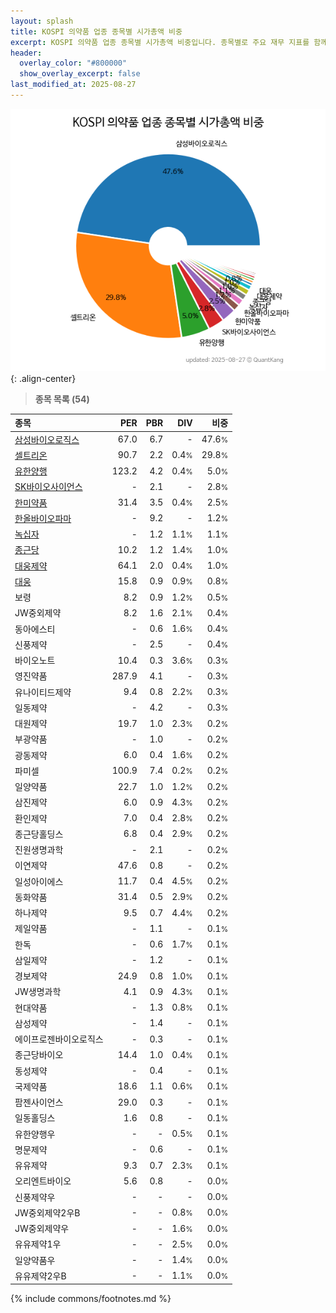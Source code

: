 ```yaml
---
layout: splash
title: KOSPI 의약품 업종 종목별 시가총액 비중
excerpt: KOSPI 의약품 업종 종목별 시가총액 비중입니다. 종목별로 주요 재무 지표를 함께 표시합니다.
header:
  overlay_color: "#800000"
  show_overlay_excerpt: false
last_modified_at: 2025-08-27
---
```



![KOSPI 의약품 업종 종목별 시가총액 비중](/stats/sector/images/kospi_업종_의약품_종목.png){: .align-center}


> **종목 목록 (54)**<a id="list"></a>

| **종목** | **PER** | **PBR** | **DIV** | **비중** |
| :------- | ------: | ------: | ------: | -------: |
| [삼성바이오로직스](/207940/) | 67.0 | 6.7 | - | 47.6<small>%</small> |
| [셀트리온](/068270/) | 90.7 | 2.2 | 0.4<small>%</small> | 29.8<small>%</small> |
| [유한양행](/000100/) | 123.2 | 4.2 | 0.4<small>%</small> | 5.0<small>%</small> |
| [SK바이오사이언스](/302440/) | - | 2.1 | - | 2.8<small>%</small> |
| [한미약품](/128940/) | 31.4 | 3.5 | 0.4<small>%</small> | 2.5<small>%</small> |
| [한올바이오파마](/009420/) | - | 9.2 | - | 1.2<small>%</small> |
| [녹십자](/006280/) | - | 1.2 | 1.1<small>%</small> | 1.1<small>%</small> |
| [종근당](/185750/) | 10.2 | 1.2 | 1.4<small>%</small> | 1.0<small>%</small> |
| [대웅제약](/069620/) | 64.1 | 2.0 | 0.4<small>%</small> | 1.0<small>%</small> |
| [대웅](/003090/) | 15.8 | 0.9 | 0.9<small>%</small> | 0.8<small>%</small> |
| 보령 | 8.2 | 0.9 | 1.2<small>%</small> | 0.5<small>%</small> |
| JW중외제약 | 8.2 | 1.6 | 2.1<small>%</small> | 0.4<small>%</small> |
| 동아에스티 | - | 0.6 | 1.6<small>%</small> | 0.4<small>%</small> |
| 신풍제약 | - | 2.5 | - | 0.4<small>%</small> |
| 바이오노트 | 10.4 | 0.3 | 3.6<small>%</small> | 0.3<small>%</small> |
| 영진약품 | 287.9 | 4.1 | - | 0.3<small>%</small> |
| 유나이티드제약 | 9.4 | 0.8 | 2.2<small>%</small> | 0.3<small>%</small> |
| 일동제약 | - | 4.2 | - | 0.3<small>%</small> |
| 대원제약 | 19.7 | 1.0 | 2.3<small>%</small> | 0.2<small>%</small> |
| 부광약품 | - | 1.0 | - | 0.2<small>%</small> |
| 광동제약 | 6.0 | 0.4 | 1.6<small>%</small> | 0.2<small>%</small> |
| 파미셀 | 100.9 | 7.4 | 0.2<small>%</small> | 0.2<small>%</small> |
| 일양약품 | 22.7 | 1.0 | 1.2<small>%</small> | 0.2<small>%</small> |
| 삼진제약 | 6.0 | 0.9 | 4.3<small>%</small> | 0.2<small>%</small> |
| 환인제약 | 7.0 | 0.4 | 2.8<small>%</small> | 0.2<small>%</small> |
| 종근당홀딩스 | 6.8 | 0.4 | 2.9<small>%</small> | 0.2<small>%</small> |
| 진원생명과학 | - | 2.1 | - | 0.2<small>%</small> |
| 이연제약 | 47.6 | 0.8 | - | 0.2<small>%</small> |
| 일성아이에스 | 11.7 | 0.4 | 4.5<small>%</small> | 0.2<small>%</small> |
| 동화약품 | 31.4 | 0.5 | 2.9<small>%</small> | 0.2<small>%</small> |
| 하나제약 | 9.5 | 0.7 | 4.4<small>%</small> | 0.2<small>%</small> |
| 제일약품 | - | 1.1 | - | 0.1<small>%</small> |
| 한독 | - | 0.6 | 1.7<small>%</small> | 0.1<small>%</small> |
| 삼일제약 | - | 1.2 | - | 0.1<small>%</small> |
| 경보제약 | 24.9 | 0.8 | 1.0<small>%</small> | 0.1<small>%</small> |
| JW생명과학 | 4.1 | 0.9 | 4.3<small>%</small> | 0.1<small>%</small> |
| 현대약품 | - | 1.3 | 0.8<small>%</small> | 0.1<small>%</small> |
| 삼성제약 | - | 1.4 | - | 0.1<small>%</small> |
| 에이프로젠바이오로직스 | - | 0.3 | - | 0.1<small>%</small> |
| 종근당바이오 | 14.4 | 1.0 | 0.4<small>%</small> | 0.1<small>%</small> |
| 동성제약 | - | 0.4 | - | 0.1<small>%</small> |
| 국제약품 | 18.6 | 1.1 | 0.6<small>%</small> | 0.1<small>%</small> |
| 팜젠사이언스 | 29.0 | 0.3 | - | 0.1<small>%</small> |
| 일동홀딩스 | 1.6 | 0.8 | - | 0.1<small>%</small> |
| 유한양행우 | - | - | 0.5<small>%</small> | 0.1<small>%</small> |
| 명문제약 | - | 0.6 | - | 0.1<small>%</small> |
| 유유제약 | 9.3 | 0.7 | 2.3<small>%</small> | 0.1<small>%</small> |
| 오리엔트바이오 | 5.6 | 0.8 | - | 0.0<small>%</small> |
| 신풍제약우 | - | - | - | 0.0<small>%</small> |
| JW중외제약2우B | - | - | 0.8<small>%</small> | 0.0<small>%</small> |
| JW중외제약우 | - | - | 1.6<small>%</small> | 0.0<small>%</small> |
| 유유제약1우 | - | - | 2.5<small>%</small> | 0.0<small>%</small> |
| 일양약품우 | - | - | 1.4<small>%</small> | 0.0<small>%</small> |
| 유유제약2우B | - | - | 1.1<small>%</small> | 0.0<small>%</small> |

{% include commons/footnotes.md %}